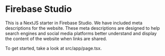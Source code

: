 # Firebase Studio

This is a NextJS starter in Firebase Studio.
We have included meta descriptions for the website. These meta descriptions are designed to help search engines and social media platforms better understand and display the content of the website when links are shared.

To get started, take a look at src/app/page.tsx.
